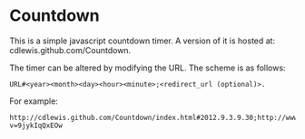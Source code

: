 Countdown
=========

This is a simple javascript countdown timer. A version of it is hosted at: cdlewis.github.com/Countdown.

The timer can be altered by modifying the URL. The scheme is as follows:
```
URL#<year><month><day><hour><minute>;<redirect_url (optional)>.
```

For example:
```
http://cdlewis.github.com/Countdown/index.html#2012.9.3.9.30;http://www.youtube.com/watch?v=9jykIqQxEOw
```